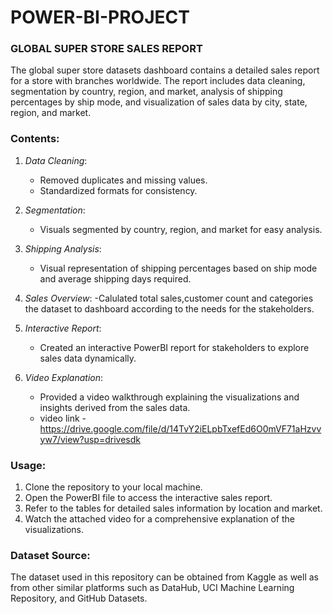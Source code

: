 # POWER-BI-PROJECT
### GLOBAL SUPER STORE SALES REPORT

The global super store datasets dashboard contains a detailed sales report for a store with branches worldwide.
The report includes data cleaning, segmentation by country, region, and market, analysis of shipping percentages by ship mode, and visualization of sales data by city, state, region, and market.

### Contents:

1. *Data Cleaning*: 
   - Removed duplicates and missing values.
   - Standardized formats for consistency.

2. *Segmentation*:
   - Visuals segmented by country, region, and market for easy analysis.

3. *Shipping Analysis*:
   - Visual representation of shipping percentages based on ship mode and average shipping days required.
  
4. *Sales Overview*:
   -Calulated total sales,customer count and categories the dataset to dashboard according to the needs for the stakeholders.

5. *Interactive Report*:
   - Created an interactive PowerBI report for stakeholders to explore sales data dynamically.

6. *Video Explanation*:
   - Provided a video walkthrough explaining the visualizations and insights derived from the sales data.
   - video link - https://drive.google.com/file/d/14TvY2iELpbTxefEd6O0mVF71aHzvvyw7/view?usp=drivesdk

### Usage:

1. Clone the repository to your local machine.
2. Open the PowerBI file to access the interactive sales report.
3. Refer to the tables for detailed sales information by location and market.
4. Watch the attached video for a comprehensive explanation of the visualizations.

### Dataset Source:
The dataset used in this repository can be obtained from Kaggle as well as from other similar platforms such as DataHub, UCI Machine Learning Repository, and GitHub Datasets.
